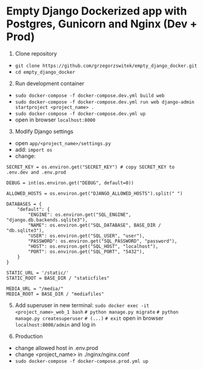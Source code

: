 # Empty Django Dockerized app with Postgres, Gunicorn and Nginx (Dev + Prod)

1. Clone repository
* `git clone https://github.com/grzegorzswitek/empty_django_docker.git`
* `cd empty_django_docker`
2. Run development container
* `sudo docker-compose -f docker-compose.dev.yml build web`
* `sudo docker-compose -f docker-compose.dev.yml run web django-admin startproject <project_name> .`
* `sudo docker-compose -f docker-compose.dev.yml up`
* open in browser `localhost:8000`
3. Modify Django settings
* open `app/<project_name>/settings.py`
* add:
`import os`
* change:
```
SECRET_KEY = os.environ.get("SECRET_KEY") # copy SECRET_KEY to .env.dev and .env.prod

DEBUG = int(os.environ.get("DEBUG", default=0))

ALLOWED_HOSTS = os.environ.get("DJANGO_ALLOWED_HOSTS").split(" ")

DATABASES = {
    "default": {
        "ENGINE": os.environ.get("SQL_ENGINE", "django.db.backends.sqlite3"),
        "NAME": os.environ.get("SQL_DATABASE", BASE_DIR / "db.sqlite3"),
        "USER": os.environ.get("SQL_USER", "user"),
        "PASSWORD": os.environ.get("SQL_PASSWORD", "password"),
        "HOST": os.environ.get("SQL_HOST", "localhost"),
        "PORT": os.environ.get("SQL_PORT", "5432"),
    }
}

STATIC_URL = '/static/'
STATIC_ROOT = BASE_DIR / "staticfiles"

MEDIA_URL = "/media/"
MEDIA_ROOT = BASE_DIR / "mediafiles"
```

5. Add superuser
in new terminal:
`sudo docker exec -it <project_name>_web_1 bash`
`# python manage.py migrate`
`# python manage.py createsuperuser`
`# (...)`
`# exit`
open in browser `localhost:8000/admin` and log in

6. Production
* change allowed host in .env.prod
* change <project_name> in ./nginx/nginx.conf
* `sudo docker-compose -f docker-compose.prod.yml up`
